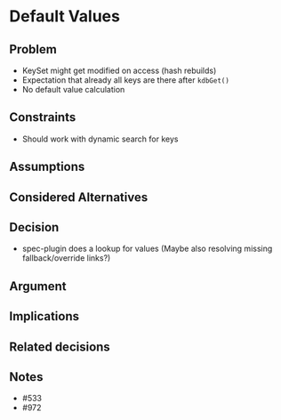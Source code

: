 # Default Values

## Problem

- KeySet might get modified on access (hash rebuilds)
- Expectation that already all keys are there after `kdbGet()`
- No default value calculation

## Constraints

- Should work with dynamic search for keys

## Assumptions

## Considered Alternatives

## Decision

- spec-plugin does a lookup for values (Maybe also resolving missing fallback/override links?)

## Argument

## Implications

## Related decisions

## Notes

- #533
- #972

